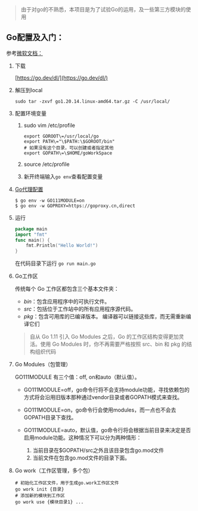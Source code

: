 > 由于对go的不熟悉，本项目是为了试验Go的运用，及一些第三方模块的使用  

## Go配置及入门：

参考[微软文档：](https://learn.microsoft.com/zh-cn/training/modules/go-get-started/2-install-go?pivots=linux)

1. 下载

    [https://go.dev/dl/](https://go.dev/dl/)
2. 解压到local

    ```shell
    sudo tar -zxvf go1.20.14.linux-amd64.tar.gz -C /usr/local/
    ```
3. 配置环境变量

    1. sudo vim /etc/profile

        ```shell
        export GOROOT\=/usr/local/go
        export PATH\="\$PATH:\$GOROOT/bin"
        # 如果没有这个目录，可以创建或者指定其他
        export GOPATH\=\$HOME/goWorkSpace
        ```
    2. source /etc/profile
    3. 新开终端输入`go env`查看配置变量
4. [Go代理配置](https://goproxy.cn/)

    ```shell
    $ go env -w GO111MODULE=on
    $ go env -w GOPROXY=https://goproxy.cn,direct
    ```
5. 运行

    ```go
    package main
    import "fmt"
    func main() {
    	fmt.Println("Hello World!")
    }

    ```

    在代码目录下运行 `go run main.go`
6. Go工作区

    传统每个 Go 工作区都包含三个基本文件夹：

    * *bin*：包含应用程序中的可执行文件。
    * *src*：包括位于工作站中的所有应用程序源代码。
    * *pkg*：包含可用库的已编译版本。 编译器可以链接这些库，而无需重新编译它们

    > 自从 Go 1.11 引入 Go Modules 之后，Go 的工作区结构变得更加灵活。使用 Go Modules 时，你不再需要严格按照 src、bin 和 pkg 的结构组织代码
    >
7. Go Modules（包管理）

    GO111MODULE 有三个值：off, on和auto（默认值）。

    * GO111MODULE\=off，go命令行将不会支持module功能，寻找依赖包的方式将会沿用旧版本那种通过vendor目录或者GOPATH模式来查找。
    * GO111MODULE\=on，go命令行会使用modules，而一点也不会去GOPATH目录下查找。
    * GO111MODULE\=auto，默认值，go命令行将会根据当前目录来决定是否启用module功能。这种情况下可以分为两种情形：

      1. 当前目录在\$GOPATH/src之外且该目录包含go.mod文件
      2. 当前文件在包含go.mod文件的目录下面。
8. Go work（工作区管理，多个包）

    ```shell
    # 初始化工作区文件，用于生成go.work工作区文件
    go work init {目录}
    # 添加新的模块到工作区
    go work use {模块目录1} ...
    ```